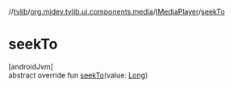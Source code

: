 //[tvlib](../../../index.md)/[org.mjdev.tvlib.ui.components.media](../index.md)/[IMediaPlayer](index.md)/[seekTo](seek-to.md)

# seekTo

[androidJvm]\
abstract override fun [seekTo](seek-to.md)(value: [Long](https://kotlinlang.org/api/latest/jvm/stdlib/kotlin/-long/index.html))
